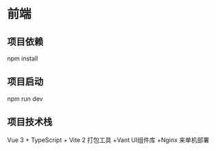# 前端

## 项目依赖

npm install

## 项目启动

npm run dev

## 项目技术栈

Vue 3 + TypeScript + Vite 2 打包工具 +Vant UI组件库 +Nginx 来单机部署
